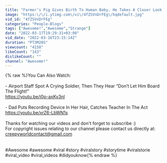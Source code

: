 ```yaml
---
title: "Farmer’s Pig Gives Birth To Human Baby, He Takes A Closer Look And Starts Crying"
image: "https:\/\/i.ytimg.com\/vi\/4fZSVnDrFEg\/hqdefault.jpg"
vid_id: "4fZSVnDrFEg"
categories: "People-Blogs"
tags: ["Awesome!","Awesome","Strange"]
date: "2022-03-17T19:29:31+03:00"
vid_date: "2022-03-16T23:15:14Z"
duration: "PT3M20S"
viewcount: "4158"
likeCount: "143"
dislikeCount: ""
channel: "Awesome!"
---
```

{% raw %}You Can Also Watch: <br /><br />- Airport Staff Spot A Crying Soldier, Then They Hear “Don’t Let Him Board The Flight!”<br /><a rel="nofollow" target="blank" href="https://youtu.be/j0p-axKy3nI">https://youtu.be/j0p-axKy3nI</a><br /><br />- Dad Puts Recording Device In Her Hair, Catches Teacher In The Act<br /><a rel="nofollow" target="blank" href="https://youtu.be/xrZ6-LbWN1s">https://youtu.be/xrZ6-LbWN1s</a><br /><br />Thanks for watching our videos and don't forget to subscribe :) <br />For copyright issues relating to our channel please contact us directly at: creepyworldcontact@gmail.com<br /><br /><br />#Awesome #awesome #viral #story #viralstory #storytime #viralstorie #viral_video #viral_videos #didyouknow{% endraw %}
